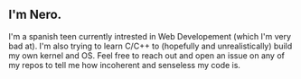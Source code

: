 ## I'm Nero.

I'm a spanish teen currently intrested in Web Developement (which I'm very bad at). I'm also trying to learn C/C++ to (hopefully and unrealistically) build my own kernel and OS. Feel free to reach out and open an issue on any of my repos to tell me how incoherent and senseless my code is.
